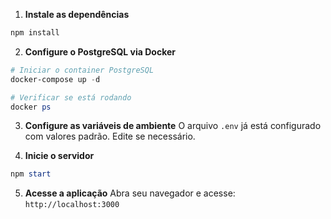1. **Instale as dependências**
```powershell
npm install
```

2. **Configure o PostgreSQL via Docker**
```powershell
# Iniciar o container PostgreSQL
docker-compose up -d

# Verificar se está rodando
docker ps
```

3. **Configure as variáveis de ambiente**
O arquivo `.env` já está configurado com valores padrão. Edite se necessário.

4. **Inicie o servidor**
```powershell
npm start
```

5. **Acesse a aplicação**
Abra seu navegador e acesse: `http://localhost:3000`
